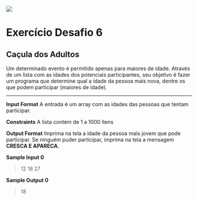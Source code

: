 ![](https://i.imgur.com/xG74tOh.png)

# Exercício Desafio 6

## Caçula dos Adultos

Um determinado evento é permitido apenas para maiores de idade. Através de um lista com as idades dos potenciais participantes, seu objetivo é fazer um programa que determine qual a idade da pessoa mais nova, dentre os que podem participar (maiores de idade).

****


**Input Format**
A entrada é um array com as idades das pessoas que tentam participar.

**Constraints**
A lista contém de 1 a 1000 itens

**Output Format**
Imprima na tela a idade da pessoa mais jovem que pode participar. Se ninguém puder participar, imprima na tela a mensagem **CRESCA E APARECA**.

**Sample Input 0**
>12 18 27 

**Sample Output 0**
>18




